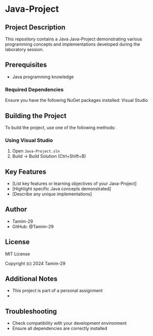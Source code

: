 # Java-Project

## Project Description
This repository contains a Java Java-Project demonstrating various programming concepts and implementations developed during the laboratory session.

## Prerequisites
- Java programming knowledge

### Required Dependencies
Ensure you have the following NuGet packages installed: Visual Studio 

## Building the Project
To build the project, use one of the following methods:

### Using Visual Studio
1. Open `Java-Project.sln`
2. Build → Build Solution (Ctrl+Shift+B)

## Key Features
- [List key features or learning objectives of your Java-Project]
- [Highlight specific Java concepts demonstrated]
- [Describe any unique implementations]

## Author
- Tamim-29
- GitHub: @Tamim-29

## License
MIT License

Copyright (c) 2024 Tamim-29

## Additional Notes
- This project is part of a personal assignment
- 
## Troubleshooting
- Check compatibility with your development environment
- Ensure all dependencies are correctly installed
```
